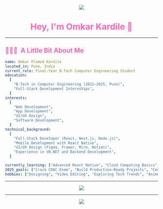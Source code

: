 <p align="center">
  <img src="https://capsule-render.vercel.app/api?type=waving&color=0:ff99cc,50:ff66b2,100:ffffff&height=100&section=header&text=Hello!&fontColor=ffffff"/>
</p>

<h1 align="center" style="color:#ff66b2">
  Hey, I'm Omkar Kardile 🌸
</h1>

---

<h2 style="color:#ff66b2"> 👨🏻‍💻 &nbsp;A Little Bit About Me</h2>

```yaml
name: Omkar Pramod Kardile
located_in: Pune, India
current_role: Final-Year B.Tech Computer Engineering Student
education:
  [
    "B.Tech in Computer Engineering (2021–2025, Pune)",
    "Full-Stack Development Internships",
  ]
interests:
  [
    "Web Development",
    "App Development",
    "UI/UX Design",
    "Software Development",
  ]
technical_background:
  [
    "Full-Stack Developer (React, Next.js, Node.js)",
    "Mobile Development with React Native",
    "UI/UX Design (Figma, Framer, Miro, Notion)",
    "Experience in VB.NET and Backend Development",
  ]

currently_learning: ["Advanced React Native", "Cloud Computing Basics", "Preparing for CDAC DAC/DMC","Flutter Stack"]
2025_goals: ["Crack CDAC Exam", "Build Production-Ready Projects", "Contribute to Open Source"]
hobbies: ["Designing", "Video Editing", "Exploring Tech Trends", "Anime/Manga","Learn some new Sport  "]
```
---
<p align="center">
  <img src="https://github-readme-stats.vercel.app/api/top-langs/?username=OmKardile&layout=compact&title_color=ff66b2&text_color=ff66b2&bg_color=ffffff&hide_border=true" />
</p>

---

<p align="center">
  <img src="https://capsule-render.vercel.app/api?type=waving&color=0:ff99cc,50:ff66b2,100:ffffff&height=100&section=footer"/>
</p>
